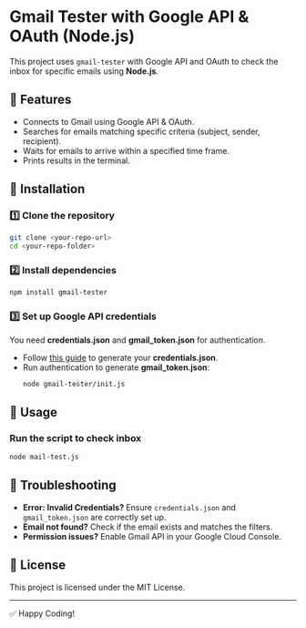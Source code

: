 # Gmail Tester with Google API & OAuth (Node.js)

This project uses `gmail-tester` with Google API and OAuth to check the inbox for specific emails using **Node.js**.

## 📌 Features
- Connects to Gmail using Google API & OAuth.
- Searches for emails matching specific criteria (subject, sender, recipient).
- Waits for emails to arrive within a specified time frame.
- Prints results in the terminal.

## 🚀 Installation

### 1️⃣ Clone the repository
```sh
git clone <your-repo-url>
cd <your-repo-folder>
```

### 2️⃣ Install dependencies
```sh
npm install gmail-tester
```

### 3️⃣ Set up Google API credentials
You need **credentials.json** and **gmail_token.json** for authentication.

- Follow [this guide](https://developers.google.com/gmail/api/quickstart/nodejs) to generate your **credentials.json**.
- Run authentication to generate **gmail_token.json**:
  ```sh
  node gmail-tester/init.js
  ```

## 📝 Usage

### Run the script to check inbox
```sh
node mail-test.js
```
## 🔧 Troubleshooting
- **Error: Invalid Credentials?** Ensure `credentials.json` and `gmail_token.json` are correctly set up.
- **Email not found?** Check if the email exists and matches the filters.
- **Permission issues?** Enable Gmail API in your Google Cloud Console.

## 📜 License
This project is licensed under the MIT License.

---
✅ Happy Coding!
